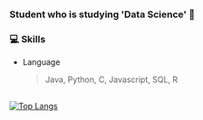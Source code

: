 <!-- ![header](https://capsule-render.vercel.app/api?type=slice&color=auto&height=200&section=header&text=Jiyeon%20Kim&fontSize=50&fontAlignY=40&fontAlign=80) -->
### Student who is studying 'Data Science' 🌱 

###
### 💻 Skills
- Language
    > Java, Python, C, Javascript, SQL, R
##
<!-- [![Top Langs](https://github-readme-stats.vercel.app/api/top-langs/?username=jiyeonnn03&hide=jupyter%20notebook,html)](https://github.com/anuraghazra/github-readme-stats) -->
[![Top Langs](https://github-readme-stats.vercel.app/api/top-langs/?username=jiyeonnn03&layout=compact)](https://github.com/anuraghazra/github-readme-stats)

<!-- ![footer](https://capsule-render.vercel.app/api?type=slice&color=auto&section=footer) -->

            
<!-- ## 💫 Experience
- Undergraduate Student in KW Univ. (2018.03 ~ ing)
- Student Intern - Korea Cable Telecom_Technical team (2020.09.01 ~ 2021.12.31)

## 🌱 Project
[![jiyeonnn03's github stats](https://github-readme-stats.vercel.app/api?username=jiyeonnn03)](https://github.com/anuraghazra/github-readme-stats)
 -->
<!--
**jiyeonnn03/jiyeonnn03** is a ✨ _special_ ✨ repository because its `README.md` (this file) appears on your GitHub profile.

Here are some ideas to get you started:

- 🔭 I’m currently working on ...
- 🌱 I’m currently learning ...
- 👯 I’m looking to collaborate on ...
- 🤔 I’m looking for help with ...
- 💬 Ask me about ...
- 📫 How to reach me: ...
- 😄 Pronouns: ...
- ⚡ Fun fact: ...
-->
